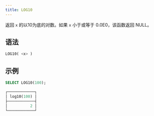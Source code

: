 ```yaml
---
title: LOG10
---
```


返回 `x` 的以10为底的对数。如果 `x` 小于或等于 0.0E0，该函数返回 NULL。

## 语法

```sql
LOG10( <x> )
```

## 示例

```sql
SELECT LOG10(100);

┌────────────┐
│ log10(100) │
├────────────┤
│          2 │
└────────────┘
```